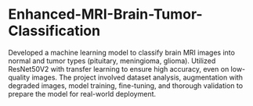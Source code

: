 # Enhanced-MRI-Brain-Tumor-Classification
Developed a machine learning model to classify brain MRI images into normal and tumor types (pituitary, meningioma, glioma). Utilized ResNet50V2 with transfer learning to ensure high accuracy, even on low-quality images. The project involved dataset analysis, augmentation with degraded images, model training, fine-tuning, and thorough validation to prepare the model for real-world deployment.
